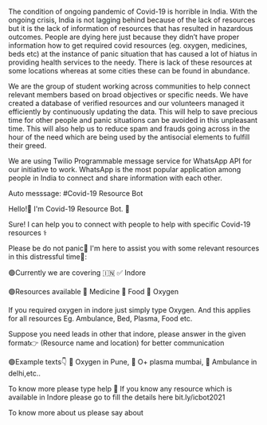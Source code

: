 The condition of ongoing pandemic of Covid-19 is horrible in India. With the ongoing crisis, India is not lagging behind because of the lack of resources but it is the lack of information of resources that has resulted in hazardous outcomes. People are dying here just because they didn’t have proper information how to get required covid resources (eg. oxygen, medicines, beds etc) at the instance of panic situation that has caused a lot of hiatus in providing health services to the needy. There is lack of these resources at some locations whereas at some cities these can be found in abundance. 

We are the group of student working across communities to help connect relevant members based on broad objectives or specific needs.
We have created a database of verified resources and our volunteers managed it efficiently by continuously updating the data. This will help to save precious time for other people and panic situations can be avoided in this unpleasant time. This will also help us to reduce spam and frauds going across in the hour of the need which are being used by the antisocial elements to fulfill their greed.

We are using Twilio Programmable message  service for WhatsApp API for our initiative to work. WhatsApp is the most popular application among people in India to connect and share information with each other.

Auto messsage: #Covid-19 Resource Bot

Hello!🙌
I'm Covid-19 Resource Bot. 🤖

Sure! I can help you to connect with people to help with specific Covid-19 resources ⚕

Please be do not panic🥶 I'm here to assist you with some relevant resources in this distressful time🤞:

🟢Currently we are covering 🇮🇳
✅ Indore


🟢Resources available
💠 Medicine
💠 Food
💠 Oxygen

If you required oxygen in indore just simply type Oxygen.
And this applies for all resources
 Eg. Ambulance, Bed, Plasma, Food etc.

Suppose you need leads in other that indore, please answer in the given format👉 (Resource name and location) for better communication 

🟢Example texts👇 
💠 Oxygen in Pune,
💠 O+ plasma mumbai,
💠 Ambulance in delhi,etc..


To know more please type help 🙏 If you know any resource which is available in Indore please go to fill the details here
bit.ly/icbot2021

To know more about us please say about
